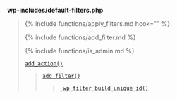 <p><b>wp-includes/default-filters.php</b></p>

<blockquote>

{% include functions/apply_filters.md hook="" %}

{% include functions/add_filter.md %}

{% include functions/is_admin.md %}
 
 [`add_action()`](https://developer.wordpress.org/reference/functions/add_action/)
 
> [`add_filter()`](https://developer.wordpress.org/reference/functions/add_filter/)
> 
>> [`_wp_filter_build_unique_id()`](https://developer.wordpress.org/reference/functions/_wp_filter_build_unique_id/)

</blockquote>
